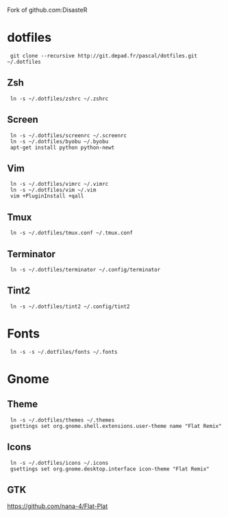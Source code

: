 Fork of github.com:DisasteR

# dotfiles
     git clone --recursive http://git.depad.fr/pascal/dotfiles.git ~/.dotfiles

## Zsh
     ln -s ~/.dotfiles/zshrc ~/.zshrc

## Screen
     ln -s ~/.dotfiles/screenrc ~/.screenrc
     ln -s ~/.dotfiles/byobu ~/.byobu
     apt-get install python python-newt

## Vim
     ln -s ~/.dotfiles/vimrc ~/.vimrc
     ln -s ~/.dotfiles/vim ~/.vim
     vim +PluginInstall +qall

## Tmux
     ln -s ~/.dotfiles/tmux.conf ~/.tmux.conf

## Terminator
     ln -s ~/.dotfiles/terminator ~/.config/terminator

## Tint2
     ln -s ~/.dotfiles/tint2 ~/.config/tint2

# Fonts
     ln -s -s ~/.dotfiles/fonts ~/.fonts

# Gnome
## Theme
     ln -s ~/.dotfiles/themes ~/.themes
     gsettings set org.gnome.shell.extensions.user-theme name "Flat Remix"

## Icons
     ln -s ~/.dotfiles/icons ~/.icons
     gsettings set org.gnome.desktop.interface icon-theme "Flat Remix"

## GTK

https://github.com/nana-4/Flat-Plat
